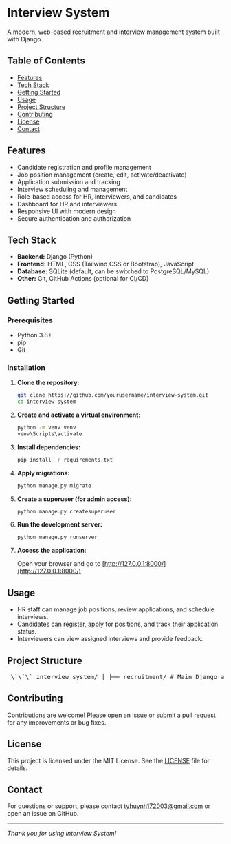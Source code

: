 # Interview System

A modern, web-based recruitment and interview management system built with Django.

## Table of Contents

- [Features](#features)
- [Tech Stack](#tech-stack)
- [Getting Started](#getting-started)
- [Usage](#usage)
- [Project Structure](#project-structure)
- [Contributing](#contributing)
- [License](#license)
- [Contact](#contact)

## Features

- Candidate registration and profile management
- Job position management (create, edit, activate/deactivate)
- Application submission and tracking
- Interview scheduling and management
- Role-based access for HR, interviewers, and candidates
- Dashboard for HR and interviewers
- Responsive UI with modern design
- Secure authentication and authorization

## Tech Stack

- **Backend:** Django (Python)
- **Frontend:** HTML, CSS (Tailwind CSS or Bootstrap), JavaScript
- **Database:** SQLite (default, can be switched to PostgreSQL/MySQL)
- **Other:** Git, GitHub Actions (optional for CI/CD)

## Getting Started

### Prerequisites

- Python 3.8+
- pip
- Git

### Installation

1. **Clone the repository:**

    ```bash
    git clone https://github.com/yourusername/interview-system.git
    cd interview-system
    ```

2. **Create and activate a virtual environment:**

    ```bash
    python -m venv venv
    venv\Scripts\activate
    ```

3. **Install dependencies:**

    ```bash
    pip install -r requirements.txt
    ```

4. **Apply migrations:**

    ```bash
    python manage.py migrate
    ```

5. **Create a superuser (for admin access):**

    ```bash
    python manage.py createsuperuser
    ```

6. **Run the development server:**

    ```bash
    python manage.py runserver
    ```

7. **Access the application:**

    Open your browser and go to [http://127.0.0.1:8000/](http://127.0.0.1:8000/)

## Usage

- HR staff can manage job positions, review applications, and schedule interviews.
- Candidates can register, apply for positions, and track their application status.
- Interviewers can view assigned interviews and provide feedback.

## Project Structure

<pre> \`\`\` interview_system/ │ ├── recruitment/ # Main Django app │ ├── migrations/ │ ├── templates/ │ ├── static/ │ ├── admin.py │ ├── apps.py │ ├── forms.py │ ├── models.py │ ├── urls.py │ ├── views.py │ └── ... ├── interview_system/ # Django project settings │ ├── settings.py │ ├── urls.py │ └── ... ├── manage.py ├── requirements.txt └── README.md \`\`\` </pre>


## Contributing

Contributions are welcome! Please open an issue or submit a pull request for any improvements or bug fixes.

## License

This project is licensed under the MIT License. See the [LICENSE](LICENSE) file for details.

## Contact

For questions or support, please contact [tyhuynh172003@gmail.com](mailto:tyhuynh172003@gmail.com) or open an issue on GitHub.

---

*Thank you for using Interview System!*